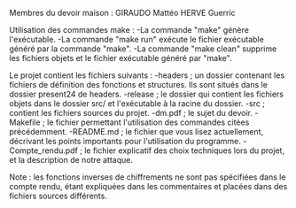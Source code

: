 Membres du devoir maison :
    GIRAUDO Mattéo
    HERVE Guerric

Utilisation des commandes make : 
-La commande "make" génère l'exécutable.
-La commande "make run" exécute le fichier exécutable généré par la commande "make". 
-La commande "make clean" supprime les fichiers objets et le fichier exécutable généré par "make".

Le projet contient les fichiers suivants : 
-headers ; un dossier contenant les fichiers de définition des fonctions et structures. Ils sont situés dans le dossier present24 de headers.
-release ; le dossier qui contient les fichiers objets dans le dossier src/ et l'exécutable à la racine du dossier.
-src ; contient les fichiers sources du projet. 
-dm.pdf ; le sujet du devoir.
-Makefile ; le fichier permettant l'utilisation des commandes citées précédemment.
-README.md ; le fichier que vous lisez actuellement, décrivant les points importants pour l'utilisation du programme.
-Compte_rendu.pdf ; le fichier explicatif des choix techniques lors du projet, et la description de notre attaque.

Note : les fonctions inverses de chiffrements ne sont pas spécifiées dans le compte rendu, étant expliquées dans les commentaires et placées dans des fichiers sources différents.